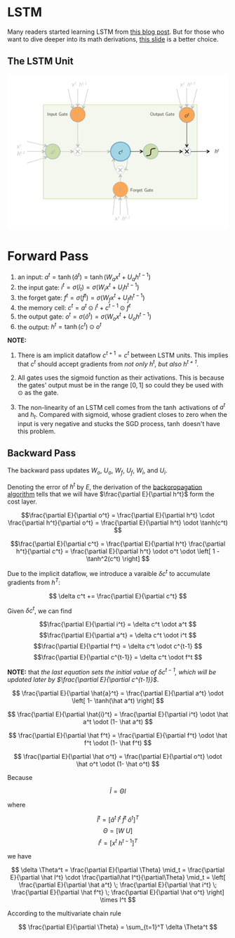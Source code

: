 # LSTM

Many readers started learning LSTM from [this blog post](http://colah.github.io/posts/2015-08-Understanding-LSTMs/).  But for those who want to dive deeper into its math derivations, [this slide](http://arunmallya.github.io/writeups/nn/lstm/index.html#/) is a better choice.

## The LSTM Unit

![](figures/LSTM.png)


# Forward Pass

1. an input: $a^t = \tanh(\hat a^t) = \tanh(W_a x^t + U_a h^{t-1})$
3. the input gate: $i^t = \sigma( \hat i_t) = \sigma(W_i x^t + U_i h^{t-1})$
3. the forget gate: $f^t = \sigma(\hat f^t) = \sigma(W_f x^t + U_f h^{t-1})$
4. the memory cell: $c^t = a^t \odot i^t + c^{t-1} \odot f^t$
2. the output gate: $o^t = \sigma(\hat o^t) = \sigma(W_o x^t + U_o h^{t-1})$
4. the output: $h^t = \tanh(c^t) \odot o^t$

**NOTE:**

1. There is am implicit dataflow $c^{t+1} = c^t$ between LSTM units.  This implies that $c^t$ should accept gradients from *not only $h^t$, but also $h^{t+1}$*.

1. All gates uses the sigmoid function as their activations.  This is because the gates' output must be in the range $[0,1]$ so could they be used with $\odot$ as the gate.

1. The non-linearity of an LSTM cell comes from the $\tanh$ activations of $a^t$ and $h_t$.  Compared with sigmoid, whose gradient closes to zero when the input is very negative and stucks the SGD process, $\tanh$ doesn't have this problem.

## Backward Pass

The backward pass updates $W_o$, $U_o$, $W_f$, $U_f$, $W_i$, and $U_i$.

Denoting the error of $h^t$ by $E$, the derivation of the [backpropagation algorithm](./Derivatives-of-Activations.md) tells that we will have $\frac{\partial E}{\partial h^t}$ form the cost layer. 

$$\frac{\partial E}{\partial o^t} 
= \frac{\partial E}{\partial h^t} \cdot \frac{\partial h^t}{\partial o^t} 
= \frac{\partial E}{\partial h^t} \odot \tanh(c^t) $$

$$\frac{\partial E}{\partial c^t} 
= \frac{\partial E}{\partial h^t} \frac{\partial h^t}{\partial c^t} 
= \frac{\partial E}{\partial h^t} \odot o^t \odot \left[ 1 - \tanh^2(c^t) \right] $$

Due to the implicit dataflow, we introduce a varaible $\delta c^t$ to accumulate gradients from $h^T$:

$$ \delta c^t += \frac{\partial E}{\partial c^t} $$

Given $\delta c^t$, we can find 

$$\frac{\partial E}{\partial i^t} = \delta c^t \odot a^t $$
$$\frac{\partial E}{\partial a^t} = \delta c^t \odot i^t $$
$$\frac{\partial E}{\partial f^t} = \delta c^t \odot c^{t-1} $$
$$\frac{\partial E}{\partial c^{t-1}} = \delta c^t \odot f^t $$

**NOTE:** that *the last equation sets the initial value of $\delta c^{t-1}$, which will be updated later by $\frac{\partial E}{\partial c^{t-1}}$*.

$$ \frac{\partial E}{\partial \hat{a}^t} 
= \frac{\partial E}{\partial a^t} \odot \left[ 1- \tanh(\hat a^t) \right] $$

$$ \frac{\partial E}{\partial \hat{i}^t} 
= \frac{\partial E}{\partial i^t} \odot \hat a^t \odot (1- \hat a^t) $$

$$ \frac{\partial E}{\partial \hat f^t}
= \frac{\partial E}{\partial f^t} \odot \hat f^t \odot (1- \hat f^t) $$

$$ \frac{\partial E}{\partial \hat o^t}
= \frac{\partial E}{\partial o^t} \odot \hat o^t \odot (1- \hat o^t) $$

Because

$$ \hat I = \Theta I $$

where

$$ \hat I^t = [\hat a^t \; \hat i^t \; \hat f^t \; \hat o^t]^T $$
$$ \Theta = [W \; U] $$
$$ I^t = [x^t \; h^{t-1}]^T $$

we have

$$ \delta \Theta^t 
= \frac{\partial E}{\partial \Theta} \mid_t 
= \frac{\partial E}{\partial \hat I^t} \cdot \frac{\partial\hat I^t}{\partial\Theta} \mid_t
= \left[
 \frac{\partial E}{\partial \hat a^t} \;
 \frac{\partial E}{\partial \hat i^t} \;
 \frac{\partial E}{\partial \hat f^t} \;
 \frac{\partial E}{\partial \hat o^t} \right] \times I^t $$
 
According to the multivariate chain rule

$$ \frac{\partial E}{\partial \Theta} = \sum_{t=1}^T \delta \Theta^t $$